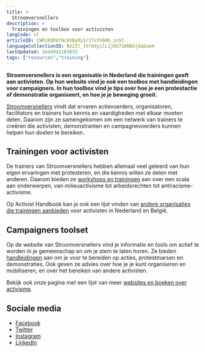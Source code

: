```yaml
---
title: >
  Stroomversnellers
description: >
  Trainingen en toolbox voor activisten
langCode: nl
articleID: CWR1EQRktNc8VByRy1r1TxYh6Nh_znSt
languageCollectionID: Nz2Il_1Vr64yilL1jO571KNBGjda6aeH
lastUpdated: 1644943183633
tags: ["resources","training"]
---
```


**Stroomversnellers is een organisatie in Nederland die trainingen geeft aan activisten. Op hun website vind je ook een toolbox met handleidingen voor campaigners. In hun toolbox vind je tips over hoe je een protestactie of demonstratie organiseert, en hoe je je beweging groeit.**

[Stroomversnellers](https://www.stroomversnellers.org) vindt dat ervaren actievoerders, organisatoren, facilitators en trainers hun kennis en vaardigheden met elkaar moeten delen. Daarom zijn ze samengekomen om een netwerk van trainers te creëren die activisten, demonstranten en campagnevoerders kunnen helpen hun doelen te bereiken.

## Trainingen voor activisten

De trainers van Stroomversnellers hebben allemaal veel geleerd van hun eigen ervaringen met protesteren, en die kennis willen ze delen met anderen. Daarom bieden ze [workshops en trainingen](https://www.stroomversnellers.org/trainingen/) aan over een scala aan onderwerpen, van milieuactivisme tot arbeidsrechten tot antiracisme-activisme.

Op Activist Handbook kan je ook een lijst vinden van [andere organisaties die trainingen aanbieden](/trainings) voor activisten in Nederland en België.

## Campaigners toolset

Op de website van Stroomversnellers vind je informatie en tools om actief te worden in je gemeenschap en om je stem te laten horen. Ze bieden [handleidingen](https://www.stroomversnellers.org/toolbox/) aan om je voor te bereiden op acties, protestmarsen en demonstraties. Ook geven ze advies over hoe je je kunt organiseren en mobiliseren, en over het bereiken van andere activisten.

Bekijk ook onze pagina met een lijst van meer [websites en boeken over activisme](/resources).

## **Sociale media**

-   [Facebook](https://www.facebook.com/TrainerscollectiefStroomversnellers/)
-   [Twitter](https://twitter.com/stroomversnel)
-   [Instagram](https://www.instagram.com/stroomversnellers/)
-   [LinkedIn](https://www.linkedin.com/company/stroomversnellers-trainers-collectief/)